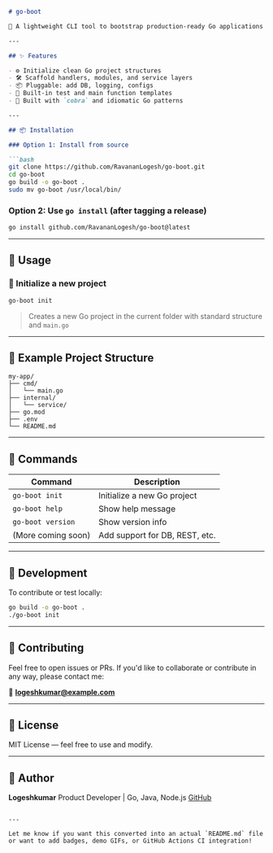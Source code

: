````markdown
# go-boot

🚀 A lightweight CLI tool to bootstrap production-ready Go applications — inspired by Spring Boot, built with [Cobra](https://github.com/spf13/cobra).

---

## ✨ Features

- ⚙️ Initialize clean Go project structures
- 🛠️ Scaffold handlers, modules, and service layers
- 📦 Pluggable: add DB, logging, configs
- 🧪 Built-in test and main function templates
- 🧰 Built with `cobra` and idiomatic Go patterns

---

## 📦 Installation

### Option 1: Install from source

```bash
git clone https://github.com/RavananLogesh/go-boot.git
cd go-boot
go build -o go-boot .
sudo mv go-boot /usr/local/bin/
````

### Option 2: Use `go install` (after tagging a release)

```bash
go install github.com/RavananLogesh/go-boot@latest
```

---

## 🚀 Usage

### 🧱 Initialize a new project

```bash
go-boot init
```

> Creates a new Go project in the current folder with standard structure and `main.go`

---

## 📁 Example Project Structure

```
my-app/
├── cmd/
│   └── main.go
├── internal/
│   └── service/
├── go.mod
├── .env
└── README.md
```

---

## 🧰 Commands

| Command            | Description                    |
| ------------------ | ------------------------------ |
| `go-boot init`     | Initialize a new Go project    |
| `go-boot help`     | Show help message              |
| `go-boot version`  | Show version info              |
| (More coming soon) | Add support for DB, REST, etc. |

---

## 🔧 Development

To contribute or test locally:

```bash
go build -o go-boot .
./go-boot init
```

---

## 🙌 Contributing

Feel free to open issues or PRs. If you'd like to collaborate or contribute in any way, please contact me:

📧 **[logeshkumar@example.com](mailto:logeshkumar@example.com)**

---

## 📄 License

MIT License — feel free to use and modify.

---

## 👤 Author

**Logeshkumar**
Product Developer | Go, Java, Node.js
[GitHub](https://github.com/RavananLogesh)

```

---

Let me know if you want this converted into an actual `README.md` file or want to add badges, demo GIFs, or GitHub Actions CI integration!
```
